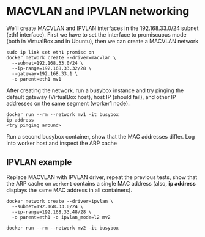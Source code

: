 # MACVLAN and IPVLAN networking

We'll create MACVLAN and IPVLAN interfaces in the 192.168.33.0/24 subnet
(eth1 interface). First we have to set the interface to promiscuous
mode (both in VirtualBox and in Ubuntu), then we can create a MACVLAN
network

    sudo ip link set eth1 promisc on
    docker network create --driver=macvlan \
      --subnet=192.168.33.0/24 \
      --ip-range=192.168.33.32/28 \
      --gateway=192.168.33.1 \
      -o parent=eth1 mv1

After creating the network, run a busybox instance and try pinging the
default gateway (VirtualBox host), host IP (should fail), and other IP
addresses on the same segment (worker1 node).

    docker run --rm --network mv1 -it busybox
    ip address
    <try pinging around>

Run a second busybox container, show that the MAC addresses differ. Log into worker
host and inspect the ARP cache

## IPVLAN example

Replace MACVLAN with IPVLAN driver, repeat the previous tests, show that the ARP
cache on `worker1` contains a single MAC address (also, **ip address** displays the
same MAC address in all containers).

    docker network create --driver=ipvlan \
      --subnet=192.168.33.0/24 \
      --ip-range=192.168.33.48/28 \
      -o parent=eth1 -o ipvlan_mode=l2 mv2

    docker run --rm --network mv2 -it busybox


